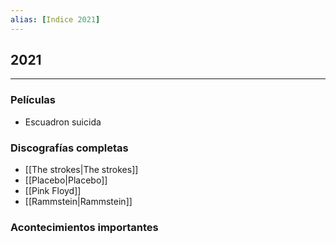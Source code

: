 ```yaml
---
alias: [Indice 2021]
---
```


## 2021
---

### Películas
+ Escuadron suicida

### Discografías completas
+ [[The strokes|The strokes]]
+ [[Placebo|Placebo]]
+ [[Pink Floyd]]
+ [[Rammstein|Rammstein]]


### Acontecimientos importantes


